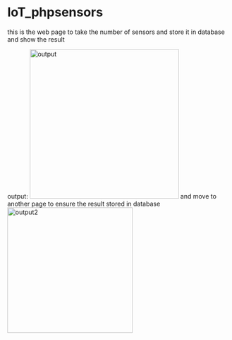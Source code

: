 # IoT_phpsensors

this is the web page to take the number of sensors and store it in database and show the result

output:
<img width="338" alt="output" src="https://user-images.githubusercontent.com/74149870/181043489-7458b7a9-11c8-4369-8ffc-44e979d41946.png">
and move to another page to ensure the result stored in database
<img width="284" alt="output2" src="https://user-images.githubusercontent.com/74149870/181044015-43a7dafe-4c61-407f-bb2b-8e54415163e8.png">
